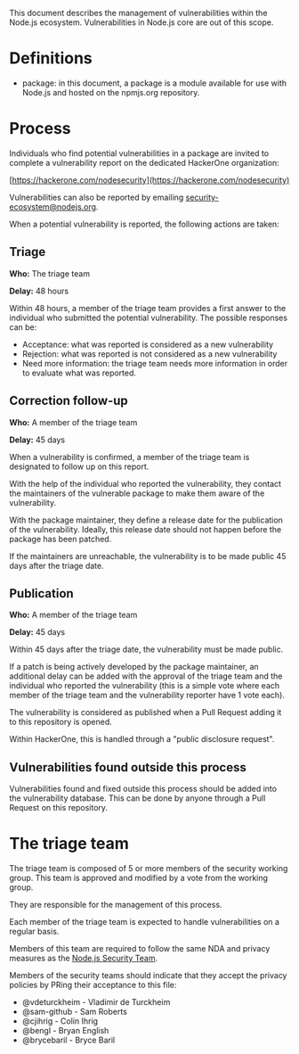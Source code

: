 This document describes the management of vulnerabilities within the Node.js
ecosystem. Vulnerabilities in Node.js core are out of this scope.

# Definitions

* package: in this document, a package is a module available for use with Node.js
 and hosted on the npmjs.org repository.

# Process

Individuals who find potential vulnerabilities in a package are invited 
to complete a vulnerability report on the dedicated HackerOne organization:

[https://hackerone.com/nodesecurity](https://hackerone.com/nodesecurity)

Vulnerabilities can also be reported by emailing security-ecosystem@nodejs.org.

When a potential vulnerability is reported, the following actions are taken:

## Triage

**Who:** The triage team

**Delay:** 48 hours

Within 48 hours, a member of the triage team provides a first answer to the
individual who submitted the potential vulnerability. The possible responses
can be:

* Acceptance: what was reported is considered as a new vulnerability
* Rejection: what was reported is not considered as a new vulnerability
* Need more information: the triage team needs more information in order to evaluate what was reported.

## Correction follow-up

**Who:** A member of the triage team

**Delay:** 45 days

When a vulnerability is confirmed, a member of the triage team is
designated to follow up on this report.

With the help of the individual who reported the vulnerability, they contact
the maintainers of the vulnerable package to make them aware of the
vulnerability.

With the package maintainer, they define a release date for the publication
of the vulnerability. Ideally, this release date should not happen before
the package has been patched.

If the maintainers are unreachable, the vulnerability is to be made public
45 days after the triage date.


## Publication

**Who:** A member of the triage team

**Delay:** 45 days

Within 45 days after the triage date, the vulnerability must be made public.

If a patch is being actively developed by the package maintainer, an additional delay
can be added with the approval of the triage team and the individual who
reported the vulnerability (this is a simple vote where each member of the
triage team and the vulnerability reporter have 1 vote each).

The vulnerability is considered as published when a Pull Request adding it
to this repository is opened.

Within HackerOne, this is handled through a "public disclosure request".

## Vulnerabilities found outside this process

Vulnerabilities found and fixed outside this process should be added into
the vulnerability database. This can be done by anyone through a Pull Request on 
this repository.

# The triage team

The triage team is composed of 5 or more members of the security working group.
This team is approved and modified by a vote from the working group.

They are responsible for the management of this process.

Each member of the triage team is expected to handle vulnerabilities on a 
regular basis.

Members of this team are required to follow the same NDA and privacy measures 
as the [Node.js Security Team](https://github.com/nodejs/security-wg/blob/master/processes/security_team_members.md).

Members of the security teams should indicate that they accept the privacy policies 
by PRing their acceptance to this file:

* @vdeturckheim - Vladimir de Turckheim
* @sam-github - Sam Roberts
* @cjihrig - Colin Ihrig
* @bengl - Bryan English
* @brycebaril - Bryce Baril
